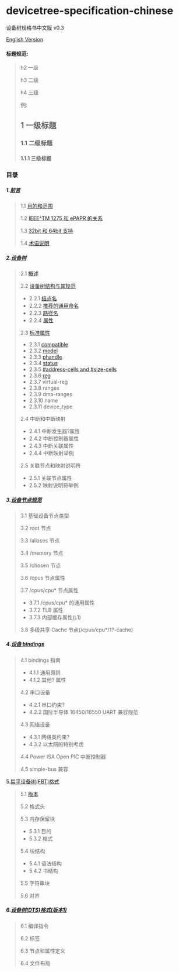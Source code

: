 # devicetree-specification-chinese
设备树规格书中文版 v0.3

[English Version](https://github.com/devicetree-org/devicetree-specification)



#### 标题规范:

> h2 一级
>
> h3 二级
>
> h4 三级
>
> 例:
>
> ## 1 一级标题
>
> ### 1.1 二级标题
>
> #### 1.1.1 三级标题





###  目录

##### 1.[前言](./doc/ch01.md)

> 1.1 [目的和范围](https://github.com/UnknownBugs/devicetree-specification-chinese/blob/main/doc/ch01.md#11%E7%9B%AE%E7%9A%84%E5%92%8C%E5%BA%94%E7%94%A8)
>
> 1.2 [IEEE^TM 1275 和 ePAPR 的关系](https://github.com/UnknownBugs/devicetree-specification-chinese/blob/main/doc/ch01.md#12-ieeetm-1275-%E5%92%8C-epapr%E7%9A%84%E5%85%B3%E7%B3%BB)
>
> 1.3 [32bit 和 64bit 支持](https://github.com/UnknownBugs/devicetree-specification-chinese/blob/main/doc/ch01.md#13-3264%E4%BD%8D%E6%94%AF%E6%8C%81)
>
> 1.4 [术语说明](https://github.com/UnknownBugs/devicetree-specification-chinese/blob/main/doc/ch01.md#14-%E6%9C%AF%E8%AF%AD%E8%AF%B4%E6%98%8E)

##### 2.[设备树](./doc/ch02.md)

> 2.1 [概述](https://github.com/UnknownBugs/devicetree-specification-chinese/blob/main/doc/ch02.md#21%E6%A6%82%E8%BF%B0)
>
> 2.2 [设备树结构与其规范](https://github.com/UnknownBugs/devicetree-specification-chinese/blob/main/doc/ch02.md#22-%E8%AE%BE%E5%A4%87%E6%A0%91%E7%BB%93%E6%9E%84%E4%B8%8E%E5%85%B6%E8%A7%84%E8%8C%83)
>
> - 2.2.1 [结点名](https://github.com/UnknownBugs/devicetree-specification-chinese/blob/main/doc/ch02.md#221-%E7%BB%93%E7%82%B9%E5%90%8D)
> - 2.2.2 [推荐的通用命名](https://github.com/UnknownBugs/devicetree-specification-chinese/blob/main/doc/ch02.md#222-%E6%8E%A8%E8%8D%90%E7%9A%84%E9%80%9A%E7%94%A8%E5%91%BD%E5%90%8D)
> - 2.2.3 [路径名](https://github.com/UnknownBugs/devicetree-specification-chinese/blob/main/doc/ch02.md#223-%E8%B7%AF%E5%BE%84%E5%90%8D)
> - 2.2.4 [属性](https://github.com/UnknownBugs/devicetree-specification-chinese/blob/main/doc/ch02.md#224-%E5%B1%9E%E6%80%A7)
>
> 2.3 [标准属性](https://github.com/UnknownBugs/devicetree-specification-chinese/blob/main/doc/ch02.md#23-%E6%A0%87%E5%87%86%E5%B1%9E%E6%80%A7)
>
> - 2.3.1 [compatible](https://github.com/UnknownBugs/devicetree-specification-chinese/blob/main/doc/ch02.md#231-compatible)
> - 2.3.2 [model](https://github.com/UnknownBugs/devicetree-specification-chinese/blob/main/doc/ch02.md#232-model)
> - 2.3.3 [phandle](https://github.com/UnknownBugs/devicetree-specification-chinese/blob/main/doc/ch02.md#233-phandle)
> - 2.3.4 [status](https://github.com/Sunrisepeak/devicetree-specification-chinese/blob/main/doc/ch02.md#224-status)
> - 2.3.5 [#address-cells and #size-cells](https://github.com/Sunrisepeak/devicetree-specification-chinese/blob/main/doc/ch02.md#225-address-cells-%E5%92%8C-size-cells)
> - 2.3.6 [reg](https://github.com/Sunrisepeak/devicetree-specification-chinese/blob/main/doc/ch02.md#226-reg)
> - 2.3.7 virtual-reg
> - 2.3.8 ranges
> - 2.3.9 dma-ranges
> - 2.3.10 name
> - 2.3.11 device_type
>
> 2.4 中断和中断映射
>
> - 2.4.1 中断发生器?属性
> - 2.4.2 中断控制器属性
> - 2.4.3 中断关联属性
> - 2.4.4 中断映射举例
>
> 2.5 关联节点和映射说明符
>
> - 2.5.1 关联节点属性
> - 2.5.2 映射说明符举例

##### 3.[设备节点规范](./doc/ch03.md)

> 3.1 基础设备节点类型
>
> 3.2 root 节点
>
> 3.3 /aliases 节点
>
> 3.4 /memory 节点
>
> 3.5 /chosen 节点
>
> 3.6 /cpus 节点属性
>
> 3.7 /cpus/cpu* 节点属性
>
> - 3.7.1 /cpus/cpu* 的通用属性
> - 3.7.2 TLB 属性
> - 3.7.3 内部缓存属性(L1)
>
> 3.8 多级共享 Cache 节点(/cpus/cpu*/1?-cache)

##### 4.[设备 bindings](./doc/ch04.md)

> 4.1 bindings 指南
>
> - 4.1.1 通用原则
> - 4.1.2 其他? 属性
>
> 4.2 串口设备
>
> - 4.2.1 串口约束?
> - 4.2.2 国际半导体 16450/16550 UART 兼容规范
>
> 4.3 网络设备
>
> - 4.3.1 网络类约束?
> - 4.3.2 以太网的特别考虑
>
> 4.4 Power ISA Open PIC 中断控制器
>
> 4.5 simple-bus 兼容

5.[扁平设备树(FBT)格式](./doc/ch05.md)

> 5.1 [版本](https://github.com/UnknownBugs/devicetree-specification-chinese/blob/main/doc/ch05.md#51-%E7%89%88%E6%9C%AC%E6%8E%A7%E5%88%B6)
>
> 5.2 格式头
>
> 5.3 内存保留块
>
> - 5.3.1 目的
> - 5.3.2 格式
>
> 5.4 块结构
>
> - 5.4.1 语法结构
> - 5.4.2 书结构
>
> 5.5 字符串块
>
> 5.6 对齐

##### 6.[设备树(DTS)格式(版本1)](./doc/ch06.md)

> 6.1 编译指令
>
> 6.2 标签
>
> 6.3 节点和属性定义
>
> 6.4 文件布局
